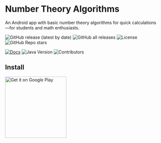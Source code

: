 # Number Theory Algorithms
An Android app with basic number theory algorithms for quick calculations—for students and math enthusiasts.

![GitHub release (latest by date)](https://img.shields.io/github/v/release/ervingegprifti/numbertheoryalgorithms)
![GitHub all releases](https://img.shields.io/github/downloads/ervingegprifti/numbertheoryalgorithms/total)
![License](https://img.shields.io/github/license/ervingegprifti/numbertheoryalgorithms)
![GitHub Repo stars](https://img.shields.io/github/stars/ervingegprifti/numbertheoryalgorithms?style=social)

[![Docs](https://img.shields.io/badge/docs-online-brightgreen?style=for-the-badge)](https://github.com/ervingegprifti/numbertheoryalgorithms/tree/main/docs)
![Java Version](https://img.shields.io/badge/java-17-blue?style=for-the-badge)
![Contributors](https://img.shields.io/github/contributors/ervingegprifti/numbertheoryalgorithms?style=for-the-badge)

## Install

<a href="https://play.google.com/store/apps/details?id=com.gegprifti.android.numbertheoryalgorithms">
  <img alt="Get it on Google Play" src="https://play.google.com/intl/en_us/badges/static/images/badges/en_badge_web_generic.png" width="200"/>
</a>
